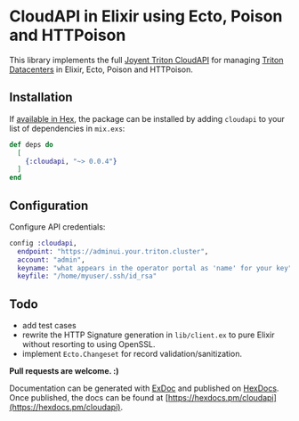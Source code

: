 # CloudAPI in Elixir using Ecto, Poison and HTTPoison

This library implements the full [Joyent Triton CloudAPI](https://apidocs.joyent.com/cloudapi/) for managing [Triton Datacenters](https://www.joyent.com) in Elixir, Ecto, Poison and HTTPoison.

## Installation

If [available in Hex](https://hex.pm/docs/publish), the package can be installed
by adding `cloudapi` to your list of dependencies in `mix.exs`:

```elixir
def deps do
  [
    {:cloudapi, "~> 0.0.4"}
  ]
end
```

## Configuration

Configure API credentials:

```elixir
config :cloudapi,
  endpoint: "https://adminui.your.triton.cluster",
  account: "admin",
  keyname: "what appears in the operator portal as 'name' for your key",
  keyfile: "/home/myuser/.ssh/id_rsa"
```

## Todo

- add test cases
- rewrite the HTTP Signature generation in `lib/client.ex` to pure Elixir without resorting to using OpenSSL.
- implement `Ecto.Changeset` for record validation/sanitization.

**Pull requests are welcome. :)**

Documentation can be generated with [ExDoc](https://github.com/elixir-lang/ex_doc)
and published on [HexDocs](https://hexdocs.pm). Once published, the docs can
be found at [https://hexdocs.pm/cloudapi](https://hexdocs.pm/cloudapi).

